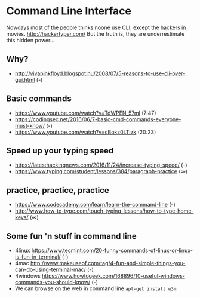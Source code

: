 # Command Line Interface

Nowdays most of the people thinks noone use CLI, except the hackers in movies.
http://hackertyper.com/
But the truth is, they are underrestimate this hidden power...

## Why?
- http://vivapinkfloyd.blogspot.hu/2008/07/5-reasons-to-use-cli-over-gui.html (-)

## Basic commands
- https://www.youtube.com/watch?v=TdWPEN_57mI (7:47)
- https://codingsec.net/2016/06/7-basic-cmd-commands-everyone-must-know/ (-)
- https://www.youtube.com/watch?v=cBokz0LTizk (20:23)

## Speed up your typing speed
- https://latesthackingnews.com/2016/11/24/increase-typing-speed/ (-)
- https://www.typing.com/student/lessons/384/paragraph-practice (∞)

## practice, practice, practice
- https://www.codecademy.com/learn/learn-the-command-line (-)
- http://www.how-to-type.com/touch-typing-lessons/how-to-type-home-keys/ (∞)

## Some fun 'n stuff in command line
- 4linux https://www.tecmint.com/20-funny-commands-of-linux-or-linux-is-fun-in-terminal/ (-)
- 4mac http://www.makeuseof.com/tag/4-fun-and-simple-things-you-can-do-using-terminal-mac/ (-)
- 4windows https://www.howtogeek.com/168896/10-useful-windows-commands-you-should-know/ (-)
- We can browse on the web in command line `apt-get install w3m`
